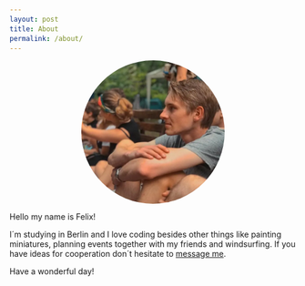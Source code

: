 ```yaml
---
layout: post
title: About
permalink: /about/
---
```



<img class="profile-pic" align="center" width="50%" alt="Felix" src="/uploads/imgs/me.webp" />

Hello my name is Felix!

I´m studying in Berlin and I love coding besides other things like painting miniatures, planning events together with my friends and windsurfing. If you have ideas for cooperation don´t hesitate to [message me](mailto:theredrabbit@mail.de?subject=Message%20from%20homepage%20visitor&body=Hey%20Felix!My%20name%20is...).

Have a wonderful day!

<style>
.profile-pic {
  object-fit: cover;
  border-radius: 50%;
  display: block;
  margin: 0 auto; /* centers the image */
}
</style>